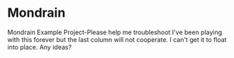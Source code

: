 # Mondrain
Mondrain Example Project-Please help me troubleshoot
I've been playing with this forever but the last column will not cooperate. I can't get it to float into place. 
Any ideas?
